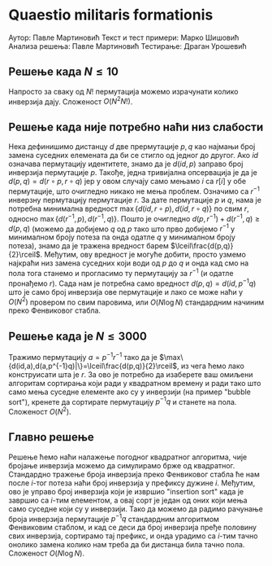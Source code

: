 ﻿

# Quaestio militaris formationis
Аутор: Павле Мартиновић
Текст и тест примери: Марко Шишовић
Анализа решења: Павле Мартиновић
Тестирање: Драган Урошевић
## Решење када $N\leq 10$
Напросто за сваку од $N!$ пермутација можемо израчунати колико инверзија дају. Сложеност $O(N^2N!)$.
## Решење када није потребно наћи низ слабости
Нека дефинишимо дистанцу $d$ две прермутације $p,q$ као најмањи број замена суседних елемената да би се стигло од једног до другог. Ако $id$ означава пермутацију идентитете, знамо да је $d(id,p)$ заправо број инверзија пермутације $p$. Такође, једна тривијална опсервација је да је $d(p,q)=d(r\circ p,r\circ q)$ јер у овом случају само мењамо $i$ са $r[i]$ у обе пермутације, што очигледно никако не мења проблем. Означимо са $r^{-1}$ инверзну пермутацију пермутације $r$. За дате пермутације $p$ и $q$, нама је потребна минимална вредност $\max\{d(id,r\circ p),d(id,r\circ q)\}$ по свим $r$, односно $\max\{d(r^{-1},p),d(r^{-1},q)\}$. Пошто је очигледно $d(p,r^{-1})+d(r^{-1},q)\ge d(p,q)$ (можемо да добијемо $q$ од $p$ тако што прво добијемо $r^{-1}$ у минималном броју потеза па онда одатле $q$ у минималном броју потеза), знамо да је тражена вредност барем $\lceil\frac{d(p,q)}{2}\rceil$. Међутим, ову вредност је могуће добити, просто узмемо најкраћи низ замена суседних који води од $p$ до $q$ и онда кад смо на пола тога станемо и прогласимо ту пермутацију за $r^{-1}$ (и одатле пронађемо $r$). Сада нам је потребна само вредност $d(p,q)=d(id,p^{-1}q)$ што је само број инверзија ове пермутације и лако се може наћи у $O(N^2)$ провером по свим паровима, или $O(N\log N)$ стандардним начиним преко Фенвиковог стабла.
## Решење када је $N\leq 3000$
Тражимо пермутацију $a=p^{-1}r^{-1}$ тако да је $\max\{d(id,a),d(a,p^{-1}q)|\}=\lceil\frac{d(p,q)}{2}\rceil$, из чега ћемо лако конструисати шта је $r$. За ово је потребно да изаберете ваш омиљени алгоритам сортирања који ради у квадратном времену и ради тако што само мења суседне елементе ако су у инверзији (на пример "bubble sort"), кренете да сортирате пермутацију $p^{-1}q$ и станете на пола. Сложеност $O(N^2)$.
## Главно решење
Решење ћемо наћи налажење погодног квадратног алгоритма, чије бројање инверзија можемо да симулирамо брже од квадратног. Стандардно тражење броја инверзија преко Фенвиковог стабла ће нам после $i$-тог потеза наћи број инверзија у префиксу дужине $i$. Међутим, ово је управо број инверзија који је извршио "insertion sort" када је завршио са $i$-тим елементом, а овај сорт је један од оних који мења само суседне који су у инверзији. Тако да можемо да радимо рачунање броја инверзија пермутације $p^{-1}q$ стандардним алгоритмом Фенвиковим стаблом, и кад се деси да број инверзија пређе половину свих инверзија, сортирамо тај префикс, и онда урадимо са $i$-тим тачно онолико замена колико нам треба да би дистанца била тачно пола. Сложеност $O(N\log N)$.
